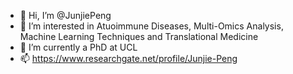 - 👋 Hi, I’m @JunjiePeng
- 👀 I’m interested in Atuoimmune Diseases, Multi-Omics Analysis, Machine Learning Techniques and Translational Medicine 
- 🌱 I’m currently a PhD at UCL
- 📫 https://www.researchgate.net/profile/Junjie-Peng

<!---
JunjiePeng/JunjiePeng is a ✨ special ✨ repository because its `README.md` (this file) appears on your GitHub profile.
You can click the Preview link to take a look at your changes.
--->
